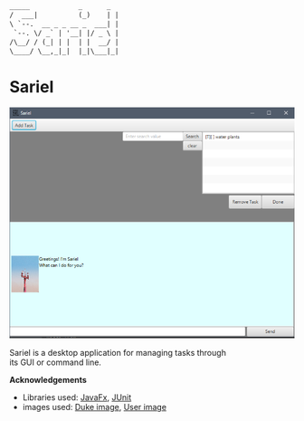    _____            _      _ 
    /  ___|          (_)    | |
    \ `--.  __ _ _ __ _  ___| |
     `--. \/ _` | '__| |/ _ \ |
    /\__/ / (_| | |  | |  __/ |
    \____/ \__,_|_|  |_|\___|_|
    
# Sariel

![UI](Ui.png)

Sariel is a desktop application for managing tasks through  
its GUI or command line.

 
__Acknowledgements__

 * Libraries used: [JavaFx](https://openjfx.io/), [JUnit](https://github.com/junit-team/junit5)
 * images used: [Duke image](https://unsplash.com/photos/E1e6Ucv9ONk), [User image](https://unsplash.com/photos/-oVaYMgBMbs)
